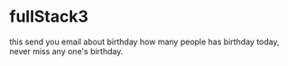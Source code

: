# fullStack3
this send you email about birthday 
how many people has birthday today, never miss any one's birthday.
